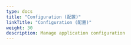 ```yaml
---
type: docs
title: "Configuration (配置)"
linkTitle: "Configuration (配置)"
weight: 30
description: Manage application configuration
---
```


